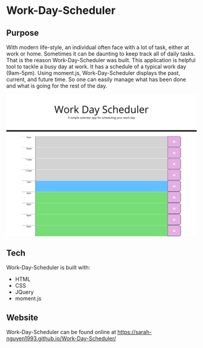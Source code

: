 # Work-Day-Scheduler
## Purpose
With modern life-style, an individual often face with a lot of task, either at work or home. Sometimes it can be daunting to keep track all of daily tasks. That is the reason Work-Day-Scheduler was built. This application is helpful tool to tackle a busy day at work. It has a schedule of a typical work day (9am-5pm). Using moment.js, Work-Day-Scheduler displays the past, current, and future time. So one can easily manage what has been done and what is going for the rest of the day. 

<img src ="Website_image.png"/>

## Tech
Work-Day-Scheduler is built with:
* HTML
* CSS
* JQuery
* moment.js
## Website
Work-Day-Scheduler can be found online at  https://sarah-nguyen1993.github.io/Work-Day-Scheduler/

